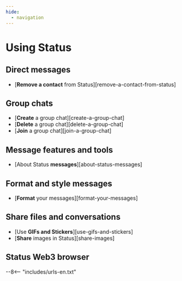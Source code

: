 ```yaml
---
hide:
  - navigation
---
```


# Using Status

## Direct messages

- [**Remove a contact** from Status][remove-a-contact-from-status]

## Group chats

- [**Create** a group chat][create-a-group-chat]
- [**Delete** a group chat][delete-a-group-chat]
- [**Join** a group chat][join-a-group-chat]

## Message features and tools

- [About Status **messages**][about-status-messages]

## Format and style messages

- [**Format** your messages][format-your-messages]

## Share files and conversations

- [Use **GIFs and Stickers**][use-gifs-and-stickers]
- [**Share** images in Status][share-images]

## Status Web3 browser

--8<-- "includes/urls-en.txt"
